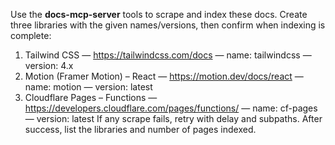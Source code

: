 Use the **docs-mcp-server** tools to scrape and index these docs. Create three libraries with the given names/versions, then confirm when indexing is complete:

1. Tailwind CSS — https://tailwindcss.com/docs — name: tailwindcss — version: 4.x
2. Motion (Framer Motion) – React — https://motion.dev/docs/react — name: motion — version: latest
3. Cloudflare Pages – Functions — https://developers.cloudflare.com/pages/functions/ — name: cf-pages — version: latest
   If any scrape fails, retry with delay and subpaths. After success, list the libraries and number of pages indexed.
